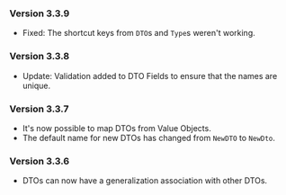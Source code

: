 ﻿### Version 3.3.9

- Fixed: The shortcut keys from `DTO`s and `Type`s weren't working.

### Version 3.3.8

- Update: Validation added to DTO Fields to ensure that the names are unique.

### Version 3.3.7

- It's now possible to map DTOs from Value Objects.
- The default name for new DTOs has changed from `NewDTO` to `NewDto`.

### Version 3.3.6

- DTOs can now have a generalization association with other DTOs.
